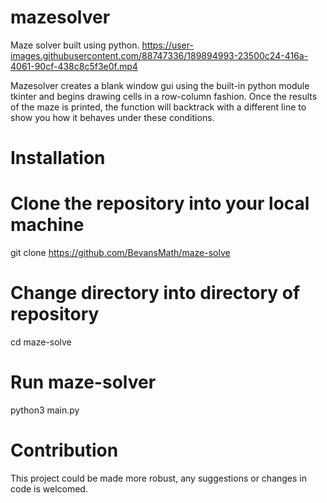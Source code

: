 # mazesolver
Maze solver built using python.
https://user-images.githubusercontent.com/88747336/189894993-23500c24-416a-4061-90cf-438c8c5f3e0f.mp4

Mazesolver creates a blank window gui using the built-in python module tkinter and begins drawing cells in a row-column fashion. Once the results of the maze is printed,  the function will backtrack with a different line to show you how it behaves under these conditions.


# Installation
# Clone the repository into your local machine
git clone https://github.com/BevansMath/maze-solve

# Change directory into directory of repository
cd maze-solve

# Run maze-solver
python3 main.py

# Contribution
This project could be made more robust, any suggestions or changes in code is welcomed. 
